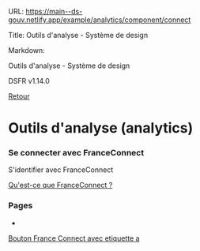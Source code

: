 URL:
https://main--ds-gouv.netlify.app/example/analytics/component/connect

Title:
Outils d'analyse - Système de design

Markdown:

Outils d'analyse - Système de design


DSFR v1.14.0


[Retour](../)


# Outils d'analyse (analytics)


### Se connecter avec FranceConnect


S'identifier avec
FranceConnect


[Qu'est-ce que FranceConnect ?](https://franceconnect.gouv.fr/)


### Pages


-
[Bouton France Connect avec etiquette a](connect-a)
